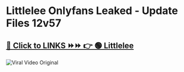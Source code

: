 
 # Littlelee Onlyfans Leaked - Update Files 12v57

## <h2><a href="https://clipsfans.com/Littlelee&ref=git">🔗 Click to LINKS ⏩⏩ 👉 🟢 Littlelee </a></h2>

<a href="https://clipsfans.com/Littlelee&ref=git" rel="nofollow" data-target="animated-image.originalLink"><img src="https://i.ibb.co.com/xMMVF88/686577567.gif" alt="Viral Video Original" style="max-width: 100%; display: inline-block;" data-target="animated-image.originalImage"></a>

